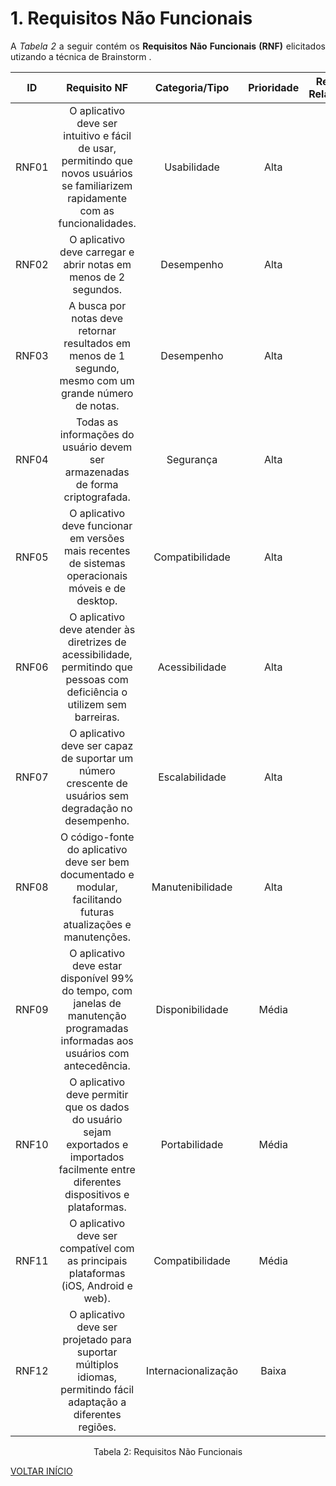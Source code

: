 # 1. Requisitos Não Funcionais

<p align="justify">A <i>Tabela 2</i> a seguir contém os <b>Requisitos Não Funcionais (RNF)</b> elicitados utizando a técnica de Brainstorm .</p>

| ID   |                                 Requisito NF                              | Categoria/Tipo | Prioridade | Requisitos Relacionados |
| :--: | :-----------------------------------------------------------------------: |:-------------: | :--------: | :-----------------: |
| RNF01 |  O aplicativo deve ser intuitivo e fácil de usar, permitindo que novos usuários se familiarizem rapidamente com as funcionalidades. | Usabilidade               | Alta      |    -   |
| RNF02 |  O aplicativo deve carregar e abrir notas em menos de 2 segundos.     |  Desempenho    |Alta        |    -  |
| RNF03 |  A busca por notas deve retornar resultados em menos de 1 segundo, mesmo com um grande número de notas.   |  Desempenho       |Alta       |     -     |
| RNF04 |  Todas as informações do usuário devem ser armazenadas de forma criptografada.   |  Segurança      |Alta       |     -     |
| RNF05 |  O aplicativo deve funcionar em versões mais recentes de sistemas operacionais móveis e de desktop.   |  Compatibilidade     |Alta       |     -     |
| RNF06 |  O aplicativo deve atender às diretrizes de acessibilidade, permitindo que pessoas com deficiência o utilizem sem barreiras.   |  Acessibilidade       |Alta       |     -     |
| RNF07 |  O aplicativo deve ser capaz de suportar um número crescente de usuários sem degradação no desempenho.   |  Escalabilidade       |Alta       |     -     |
| RNF08 |  O código-fonte do aplicativo deve ser bem documentado e modular, facilitando futuras atualizações e manutenções.  |  Manutenibilidade       |Alta       |     -     |
| RNF09 |  O aplicativo deve estar disponível 99% do tempo, com janelas de manutenção programadas informadas aos usuários com antecedência.  |  Disponibilidade      |Média       |     -     |
| RNF10 | O aplicativo deve permitir que os dados do usuário sejam exportados e importados facilmente entre diferentes dispositivos e plataformas.   |  Portabilidade       |Média       |     -     |
| RNF11 |  O aplicativo deve ser compatível com as principais plataformas (iOS, Android e web).   |  Compatibilidade    |Média       |     -     |
| RNF12 |  O aplicativo deve ser projetado para suportar múltiplos idiomas, permitindo fácil adaptação a diferentes regiões.   |  Internacionalização       |Baixa       |     -     |


<div style="text-align: center">
<p>Tabela 2: Requisitos Não Funcionais</p>
</div>

<a href="../README.md">VOLTAR INÍCIO</a>
